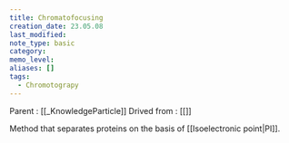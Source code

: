 ```yaml
---
title: Chromatofocusing
creation_date: 23.05.08
last_modified: 
note_type: basic
category: 
memo_level: 
aliases: []
tags:
  - Chromotograpy
---
```


Parent : [[_KnowledgeParticle]]
Drived from : [[]]

Method that separates proteins on the basis of [[Isoelectronic point|PI]].
